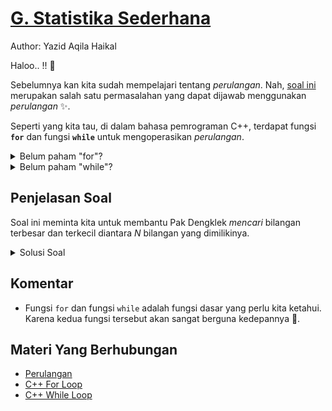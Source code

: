 # [G. Statistika Sederhana](https://tlx.toki.id/courses/basic/chapters/06/problems/G)

Author: Yazid Aqila Haikal

Haloo.. !! 👋

Sebelumnya kan kita sudah mempelajari tentang *perulangan*. Nah, [soal ini](https://tlx.toki.id/courses/basic/chapters/06/problems/G) merupakan salah satu permasalahan yang dapat dijawab menggunakan *perulangan* ✨.

Seperti yang kita tau, di dalam bahasa pemrograman C++, terdapat fungsi **`for`** dan fungsi **`while`** untuk mengoperasikan *perulangan*.

<details>
  <summary>Belum paham "for"?</summary>

`for` adalah salah satu fungsi yang dapat melakukan *perulangan* ✨. 
```c++
for (Pernyataan 1; Pernyataan 2; Pernyataan 3) {
    // blok kode yang akan dijalankan
}
```
Nah, dari contoh di atas, dapat kita lihat bahwa dalam fungsi `for` terdapat 3 pernyataan yang berada di dalam `"()"` dan dibatasi oleh tanda `";"`.

- **Pernyataan 1** dieksekusi (satu kali) sebelum menjalankan blok kode.
- **Pernyataan 2** mendefinisikan kondisi untuk mengeksekusi blok kode.
- **Pernyataan 3** dijalankan (setiap kali) setelah blok kode dieksekusi.

### Contoh:

```
Hitunglah jumlah, mulai dari angka 1 hingga 5.
```

😎: "Ya.., tinggal ditambah manual aja kan? 1+2+3+4+5?"

Sebenernya.., ga salah sih. Tapi, kalau misalkan kita disuruh hitung dari angka 1 sampai 1000 kan bakal pegel juga ngetiknya 🗿.

Nah, disinilah fungsi `for` bakal berguna banget.

Caranya adalah:
1. Misalkan $i = 1$.
2. Buat kondisi yang selama $i ≤ 5$, blok kode di dalam `"{}"` akan dikerjakan.
3. Ubah nilai $i$ menjadi tambah 1 setiap blok kode di dalam `"{}"` selesai dikerjakan.
4. Tunggu sampe $i > 5$.
5. Uuudahh.. 🤌

Dalam bentuk program C++ nya dapat diketikkan sebagai:
```c++
#include <iostream>

using namespace std;

int main() {
  int hasil = 0;
  for (int i = 1; i <= 5; i++) {
    hasil = hasil + i;
  }
  cout << hasil;
  return 0;
}
```
</details>

<details>
  <summary>Belum paham "while"?</summary>

`while` adalah salah satu fungsi yang dapat melakukan *perulangan* ✨. 
```c++
while (Pernyataan) {
    // blok kode yang akan dijalankan
}
```
Nah, dari contoh di atas, dapat kita lihat bahwa dalam fungsi `while` terdapat pernyataan yang berada di dalam `"()"`. Pernyataan tersebut memiliki fungsi yang sama seperti fungsi `if`, yang dimana bertujuan untuk memeriksa kebenaran.

### Contoh:

```
Keluarkan angka dari 1 hingga 5 yang habis dibagi 3,
```

😎: "Ooo... tinggal `cout << "3"` aja kan?"

Boleeeeh.., tapi kalau misalkan yang diminta dari angka 1 sampai 1000 kan ga mungkin kita periksa satu per satu sampai 1000 terus diketik semuanya 🗿.

Nah, dengan adanya fungsi `while` dapat mempermudah hidup kita 🙌.

Caranya adalah:
1. Misalkan $i = 1$.
2. Buat kondisi yang selama $i ≤ 5$, blok kode di dalam `"{}"` akan dikerjakan.
3. Cek apakah $i$ habis dibagi 3. Dan keluarkan jika benar.
4. Buat perintah untuk mengubah nilai $i$ menjadi tambah 1 setiap blok kode di dalam `"{}"` selesai dikerjakan.
5. Tunggu sampe $i > 5$.
6. Uuudahh.. 🤌

Dalam bentuk program C++ nya dapat diketikkan sebagai:
```c++
#include <iostream>

using namespace std;

int main() {
  int i = 1;
  while (i <= 5) {
    if (i % 3 == 0) {
        cout << i;
    }
    i++;
  }
  return 0;
}
```
</details>

## Penjelasan Soal

Soal ini meminta kita untuk membantu Pak Dengklek *mencari* bilangan terbesar dan terkecil diantara $N$ bilangan yang dimilikinya.

<details>
  <summary>Solusi Soal</summary>

<details>
  <summary>💡 <b>Ide Solusi</b> 💡</summary>

1. Permisalkan masukan pertama sebagai nilai yang paling besar dan paling kecil.
2. Buat perulangan sebanyak $N-1$ kali untuk memasukkan bilangan yang lain.
3. Setiap perulangan langsung periksa, jika masukan baru lebih besar daripada bilangan sebelumnya, maka bilangan tersebut menjadi bilangan paling besar.
4. Periksa juga, jika masukan baru lebih kecil daripada bilangan sebelumnya, maka bilangan tersebut menjadi bilangan paling kecil.
5. Nah, habis itu udaaah 😇✨.
</details>

1. Menggunakan For
```c++
#include <bits/stdc++.h>

using namespace std;

int main() {
  int N, Ni;
  cin >> N >> Ni; //Ni sebagai patokan bilangan pertama
  int A = Ni, B = Ni; //A = terbesar, B = terkecil
  for (int i = 1; i < N; i++) {
    cin >> Ni;
    if (Ni > A) { //Periksa jika Ni lebih besar dari A
        A = Ni; //Nilai A akan menjadi Ni
    } else if (Ni < B) { //Periksa jika Ni lebih kecil dari B
        B = Ni; //Nilai B akan menjadi Ni
    }
  }
  cout << A << " " << B << endl;
  return 0;
}
```

2. Menggunakan While
```c++
#include <bits/stdc++.h>

using namespace std;

int main() {
  int N, Ni, i = 1;
  cin >> N >> Ni; //Ni sebagai patokan bilangan pertama
  int A = Ni, B = Ni; //A = terbesar, B = terkecil
  while (i < N) {
    cin >> Ni;
    if (Ni > A) { //Periksa jika Ni lebih besar dari A
        A = Ni; //Nilai A akan menjadi Ni
    } else if (Ni < B) { //Periksa jika Ni lebih kecil dari B
        B = Ni; //Nilai B akan menjadi Ni
    }
  }
  cout << A << " " << B << endl;
  return 0;
}
```

</details>

## Komentar
    
- Fungsi `for` dan fungsi `while` adalah fungsi dasar yang perlu kita ketahui. Karena kedua fungsi tersebut akan sangat berguna kedepannya 🙌.

## Materi Yang Berhubungan

- [Perulangan](https://docs.google.com/viewerng/viewer?url=https://github.com/ia-toki/training-gate-id-pdf/raw/master/pemrograman-dasar-cpp_06-perulangan.pdf)    
- [C++ For Loop](https://www.w3schools.com/cpp/cpp_for_loop.asp)
- [C++ While Loop](https://www.w3schools.com/cpp/cpp_while_loop.asp)

